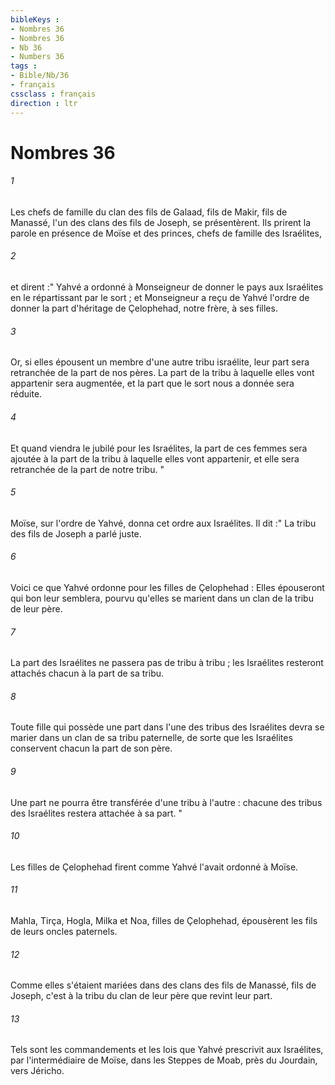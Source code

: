 ```yaml
---
bibleKeys : 
- Nombres 36
- Nombres 36
- Nb 36
- Numbers 36
tags : 
- Bible/Nb/36
- français
cssclass : français
direction : ltr
---
```


# Nombres 36

###### 1
Les chefs de famille du clan des fils de Galaad, fils de Makir, fils de Manassé, l'un des clans des fils de Joseph, se présentèrent. Ils prirent la parole en présence de Moïse et des princes, chefs de famille des Israélites, 
###### 2
et dirent :" Yahvé a ordonné à Monseigneur de donner le pays aux Israélites en le répartissant par le sort ; et Monseigneur a reçu de Yahvé l'ordre de donner la part d'héritage de Çelophehad, notre frère, à ses filles. 
###### 3
Or, si elles épousent un membre d'une autre tribu israélite, leur part sera retranchée de la part de nos pères. La part de la tribu à laquelle elles vont appartenir sera augmentée, et la part que le sort nous a donnée sera réduite. 
###### 4
Et quand viendra le jubilé pour les Israélites, la part de ces femmes sera ajoutée à la part de la tribu à laquelle elles vont appartenir, et elle sera retranchée de la part de notre tribu. "
###### 5
Moïse, sur l'ordre de Yahvé, donna cet ordre aux Israélites. Il dit :" La tribu des fils de Joseph a parlé juste. 
###### 6
Voici ce que Yahvé ordonne pour les filles de Çelophehad : Elles épouseront qui bon leur semblera, pourvu qu'elles se marient dans un clan de la tribu de leur père. 
###### 7
La part des Israélites ne passera pas de tribu à tribu ; les Israélites resteront attachés chacun à la part de sa tribu. 
###### 8
Toute fille qui possède une part dans l'une des tribus des Israélites devra se marier dans un clan de sa tribu paternelle, de sorte que les Israélites conservent chacun la part de son père. 
###### 9
Une part ne pourra être transférée d'une tribu à l'autre : chacune des tribus des Israélites restera attachée à sa part. "
###### 10
Les filles de Çelophehad firent comme Yahvé l'avait ordonné à Moïse. 
###### 11
Mahla, Tirça, Hogla, Milka et Noa, filles de Çelophehad, épousèrent les fils de leurs oncles paternels. 
###### 12
Comme elles s'étaient mariées dans des clans des fils de Manassé, fils de Joseph, c'est à la tribu du clan de leur père que revint leur part. 
###### 13
Tels sont les commandements et les lois que Yahvé prescrivit aux Israélites, par l'intermédiaire de Moïse, dans les Steppes de Moab, près du Jourdain, vers Jéricho. 
